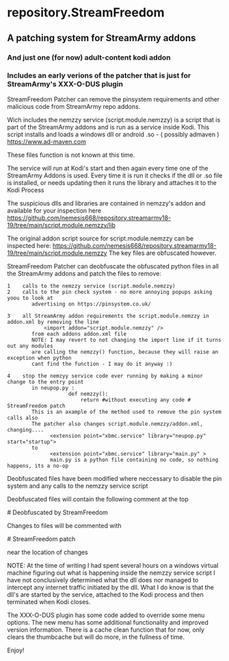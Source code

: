 # repository.StreamFreedom

## A patching system for StreamArmy addons

### And just one (for now) adult-content kodi addon

### Includes an early verions of the patcher that is just for StreamArmy's XXX-O-DUS plugin

StreamFreedom Patcher can remove the pinsystem requirements and other malicious
code from StreamArmy repo addons.

Wich includes the nemzzy service (script.module.nemzzy) is a script that is part of the 
StreamArmy addons and is run as a service inside Kodi.
This script installs and loads a windows dll or android .so - ( possibly admaven ) 
https://www.ad-maven.com

These files function is not known at this time.

The service will run at Kodi's start and then again every time one of the StreamArmy Addons is used.
Every time it is run it checks if the dll or .so file is installed, or needs updating then it 
runs the library and attaches it to the Kodi Process

The suspicious dlls and libraries are contained in nemzzy's addon and available for your inspection here
https://github.com/nemesis668/repository.streamarmy18-19/tree/main/script.module.nemzzy/lib

The original addon script source for script.module.nemzzy can be inspected here:
https://github.com/nemesis668/repository.streamarmy18-19/tree/main/script.module.nemzzy
The key files are obfuscated however.

StreamFreedom Patcher can deobfuscate the obfuscated python files in all the StreamArmy addons
and patch the files to remove:
```
1    calls to the nemzzy service (script.module.nemzzy) 
2    calls to the pin check system - no more annoying popups asking yoou to look at
        advertising on https://pinsystem.co.uk/

3    all StreamArmy addon requirements the script.module.nemzzy in addon.xml by removing the line
            <import addon="script.module.nemzzy" />
        from each addons addon.xml file
        NOTE: I may revert to not changing the import line if it turns out any modules
        are calling the nemzzy() function, because they will raise an exception when python 
        cant find the function - I may do it anyway :)
         
4    stop the nemzyy service code ever running by making a minor change to the entry point
        in neupop.py :
                    def nemzzy():
                        return #without executing any code # StreamFreedom patch
        This is an axample of the method used to remove the pin system calls also
        The patcher also changes script.module.nemzzy/addon.xml, changing.... 
              <extension point="xbmc.service" library="neupop.py" start="startup">
        to 
              <extension point="xbmc.service" library="main.py" >
              main.py is a python file containing no code, so nothing happens, its a no-op
```
Deobfuscated files have been modified where neccessary to disable the pin system 
and any calls to the nemzzy service script 

Deobfuscated files will contain the following comment at the top 

\# Deobfuscated by StreamFreedom

Changes to files will be commented with

\# StreamFreedom patch

near the location of changes

NOTE:
    At the time of writing I had spent several hours on a windows virtual machine
    figuring out what is happening inside the nemzzy service script
    I have not conclusively determined what the dll does nor managed to intercept 
    any internet traffic initiated by the dll.
    What I do know is that the dll's are started by the service, attached to the Kodi 
    process and then terminated when Kodi closes.


The XXX-O-DUS plugin has some code added to override some menu options.
The new menu has some additional functionality and improved version information.
There is a cache clean function that for now, only clears the thumbcache but will 
do more, in the fullness of time. 

Enjoy!



